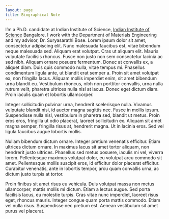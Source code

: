 ```yaml
---
layout: page
title: Biographical Note
---
```


I’m a Ph.D. candidate at Indian Institute of Science, [Indian Institute of Science](http://WWW.iisc.ernet.in/) Bangalore. I work with the Department of Materials Engineering and my advisor, Dr. Suryasarathi Bose. Lorem ipsum dolor sit amet, consectetur adipiscing elit. Nunc malesuada faucibus est, vitae bibendum neque malesuada sed. Aliquam erat volutpat. Cras ut aliquam elit. Mauris vulputate facilisis rhoncus. Fusce non justo non sem consectetur lacinia ac sed nibh. Aliquam ornare posuere fermentum. Donec at convallis ex, a aliquet diam. Duis quis commodo nulla, vitae tempus mi. Phasellus condimentum ligula ante, ut blandit erat semper a. Proin sit amet volutpat ex, non fringilla lacus. Aliquam mollis imperdiet enim, sit amet bibendum urna blandit eu. Vestibulum rhoncus, nibh non porttitor convallis, urna nulla rutrum velit, pharetra ultrices nulla nisl at lacus. Donec eget dictum diam. Proin iaculis quam et lobortis ullamcorper.

Integer sollicitudin pulvinar urna, hendrerit scelerisque nulla. Vivamus vulputate blandit nisi, id auctor magna sagittis nec. Fusce in mollis ipsum. Suspendisse nulla nisl, vestibulum in pharetra sed, blandit ut metus. Proin eros eros, fringilla ut odio placerat, laoreet sollicitudin ex. Aliquam sit amet magna semper, fringilla risus at, hendrerit magna. Ut in lacinia eros. Sed vel ligula faucibus augue lobortis mollis.

Nullam bibendum dictum ornare. Integer pretium venenatis efficitur. Etiam ultrices dictum ornare. In maximus lacus sit amet tortor aliquam, non hendrerit justo ultrices. Phasellus sed metus posuere, iaculis mi vel, viverra lorem. Pellentesque maximus volutpat dolor, eu volutpat arcu commodo sit amet. Pellentesque mollis suscipit eros, id efficitur dolor placerat efficitur. Curabitur venenatis, ante in lobortis tempor, arcu quam convallis urna, ac dictum justo turpis at tortor.

Proin finibus sit amet risus eu vehicula. Duis volutpat massa non metus ullamcorper, mattis mollis mi dictum. Etiam a lectus augue. Sed porta facilisis lacus, eu molestie turpis. Cras vitae nunc imperdiet, laoreet risus eget, rhoncus mauris. Integer congue quam porta mattis commodo. Etiam vel nulla risus. Suspendisse nec pretium est. Aenean vestibulum sit amet purus vel placerat.